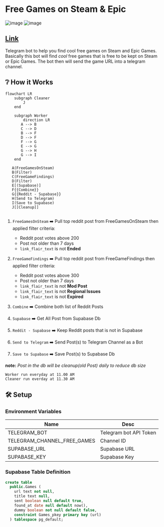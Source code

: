 # Free Games on Steam & Epic
![image](https://img.shields.io/badge/Telegram-2CA5E0?style=for-the-badge&logo=telegram&logoColor=white)
![image](https://img.shields.io/badge/Go-00ADD8?style=for-the-badge&logo=go&logoColor=white)

## [Link](https://t.me/free_games_on_steam)

Telegram bot to help you find cool free games on Steam and Epic Games. 
Basically this bot will find _cool_ free games that is free to be kept on Steam or Epic Games. 
The bot then will send the game URL into a telegram channel.

## ❔ How it Works
```mermaid
flowchart LR
    subgraph Cleaner 
        J
    end
    
    subgraph Worker
        direction LR
       A --> B
       C --> D
       B --> F
       D --> F
       F --> G
       E --> G
       G --> H
       G --> I
    end

   A(FreeGamesOnSteam)
   B(Filter)
   C(FreeGameFindings)
   D(Filter)
   E[(Supabase)]
   F{{Combine}}
   G{{Reddit - Supabase}}
   H(Send to Telegram)
   I(Save to Supabase)
   J[[Cleanup]]
    
```

1. `FreeGamesOnSteam` ➡️ Pull top reddit post from FreeGamesOnSteam then applied filter criteria:
    - Reddit post votes above 200
    - Post not older than 7 days
    - `link_flair_text` is not **Ended**
   
2. `FreeGameFindings` ➡️ Pull top reddit post from FreeGameFindings then applied filter criteria:
   - Reddit post votes above 300
   - Post not older than 7 days
   - `link_flair_text` is not **Mod Post**
   - `link_flair_text` is not **Regional Issues**
   - `link_flair_text` is not **Expired**
   
3. `Combine` ➡️ Combine both list of Reddit Posts

4. `Supabase` ➡️ Get All Post from Supabase Db

5. `Reddit - Supabase` ➡️ Keep Reddit posts that is not in Supabase

6. `Send to Telegram` ➡️ Send Post(s) to Telegram Channel as a Bot

7. `Save to Supabase` ➡️ Save Post(s) to Supabase Db

**note:** _Post in the db will be cleanup(old Post) daily to reduce db size_
```
Worker run everyday at 11.00 AM
Cleaner run everday at 11.30 AM
```

## 🛠️ Setup
### Environment Variables
| Name                              | Desc                   |
|-----------------------------------|------------------------|
| TELEGRAM_BOT                      | Telegram bot API Token |
| TELEGRAM_CHANNEL_FREE_GAMES       | Channel ID             |
| SUPABASE_URL                      | Supabase URL           |
| SUPABASE_KEY                      | Supabase Key           |

### Supabase Table Definition
```sql
create table
  public.Games (
    url text not null,
    title text null,
    sent boolean null default true,
    found_at date null default now(),
    dummy boolean not null default false,
    constraint Games_pkey primary key (url)
  ) tablespace pg_default;
```